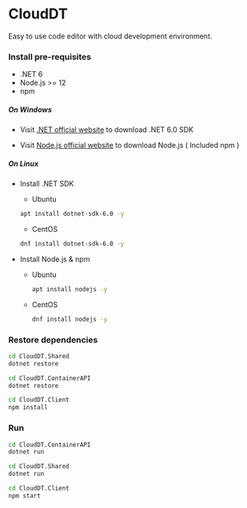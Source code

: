# CloudDT

Easy to use code editor with cloud development environment.

### Install pre-requisites

- .NET 6
- Node.js >= 12
- npm

##### On Windows

- Visit [.NET official website](https://dotnet.microsoft.com/) to download .NET 6.0 SDK

- Visit [Node.js official website](https://nodejs.org/) to download Node.js ( Included npm )

##### On Linux

- Install .NET SDK
    - Ubuntu
    ```bash
    apt install dotnet-sdk-6.0 -y
    ```

    - CentOS
    ```bash
    dnf install dotnet-sdk-6.0 -y
    ```


- Install Node.js & npm
    - Ubuntu
        ```bash
        apt install nodejs -y
        ```

    - CentOS
        ```bash
        dnf install nodejs -y
        ```

### Restore dependencies

```bash
cd CloudDT.Shared
dotnet restore

cd CloudDT.ContainerAPI
dotnet restore

cd CloudDT.Client
npm install
```

### Run

```bash
cd CloudDT.ContainerAPI
dotnet run

cd CloudDT.Shared
dotnet run

cd CloudDT.Client
npm start
```
